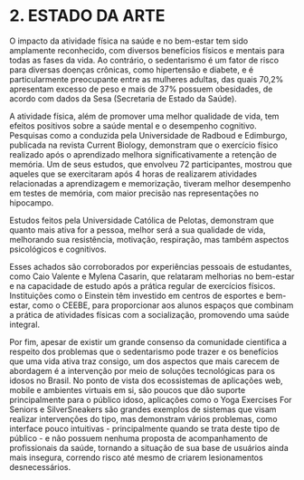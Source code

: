 # 2. ESTADO DA ARTE

O impacto da atividade física na saúde e no bem-estar tem sido amplamente reconhecido, com diversos benefícios físicos e mentais para todas as fases da vida. Ao contrário, o sedentarismo é um fator de risco para diversas doenças crônicas, como hipertensão e diabete, e é particularmente preocupante entre as mulheres adultas, das quais 70,2% apresentam excesso de peso e mais de 37% possuem obesidades, de acordo com dados da Sesa (Secretaria de Estado da Saúde).

A atividade física, além de promover uma melhor qualidade de vida, tem efeitos positivos sobre a saúde mental e o desempenho cognitivo. Pesquisas como a conduzida pela Universidade de Radboud e Edimburgo, publicada na revista Current Biology, demonstram que o exercício físico realizado após o aprendizado melhora significativamente a retenção de memória. Um de seus estudos, que envolveu 72 participantes, mostrou que aqueles que se exercitaram após 4 horas de realizarem atividades relacionadas a aprendizagem e memorização, tiveram melhor desempenho em testes de memória, com maior precisão nas representações no hipocampo.

Estudos feitos pela Universidade Católica de Pelotas, demonstram que quanto mais ativa for a pessoa, melhor será a sua qualidade de vida, melhorando sua resistência, motivação, respiração, mas também aspectos psicológicos e cognitivos.

Esses achados são corroborados por experiências pessoais de estudantes, como Caio Valente e Mylena Casarin, que relataram melhorias no bem-estar e na capacidade de estudo após a prática regular de exercícios físicos. Instituições como o Einstein têm investido em centros de esportes e bem-estar, como o CEEBE, para proporcionar aos alunos espaços que combinam a prática de atividades físicas com a socialização, promovendo uma saúde integral.

Por fim, apesar de existir um grande consenso da comunidade cientifica a respeito dos problemas que o sedentarismo pode trazer e os benefícios que uma vida ativa traz consigo, um dos aspectos que mais carecem de abordagem é a intervenção por meio de soluções tecnológicas para os idosos no Brasil. No ponto de vista dos ecossistemas de aplicações web, mobile e ambientes virtuais em si, são poucos que dão suporte principalmente para o público idoso, aplicações como o Yoga Exercises For Seniors e SilverSneakers são grandes exemplos de sistemas que visam realizar intervenções do tipo, mas demonstram vários problemas, como interface pouco intuitivas - principalmente quando se trata deste tipo de público - e não possuem nenhuma proposta de acompanhamento de profissionais da saúde, tornando a situação de sua base de usuários ainda mais insegura, correndo risco até mesmo de criarem lesionamentos desnecessários.

